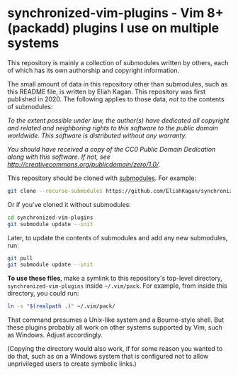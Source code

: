 # synchronized-vim-plugins - Vim 8+ (packadd) plugins I use on multiple systems

This repository is mainly a collection of submodules written by others, each of
which has its own authorship and copyright information.

The small amount of data in this repository other than submodules, such as this
README file, is written by Eliah Kagan. This repository was first published in
2020. The following applies to those data, *not* to the contents of submodules:

*To the extent possible under law, the author(s) have dedicated all copyright
and related and neighboring rights to this software to the public domain
worldwide. This software is distributed without any warranty.*

*You should have received a copy of the CC0 Public Domain Dedication along with
this software. If not, see
<http://creativecommons.org/publicdomain/zero/1.0/>.*

This repository should be cloned with
[submodules](https://git-scm.com/book/en/v2/Git-Tools-Submodules). For example:

```sh
git clone --recurse-submodules https://github.com/EliahKagan/synchronized-vim-plugins
```

Or if you've cloned it without submodules:

```sh
cd synchronized-vim-plugins
git submodule update --init
```

Later, to update the contents of submodules and add any new submodules, run:

```sh
git pull
git submodule update --init
```

**To use these files**, make a symlink to this repository's top-level
directory, `synchronized-vim-plugins` inside `~/.vim/pack`. For example, from
inside this directory, you could run:

```sh
ln -s "$(realpath .)" ~/.vim/pack/
```

That command presumes a Unix-like system and a Bourne-style shell. But these
plugins probably all work on other systems supported by Vim, such as Windows.
Adjust accordingly.

(Copying the directory would also work, if for some reason you wanted to do
that, such as on a Windows system that is configured not to allow unprivileged
users to create symbolic links.)
